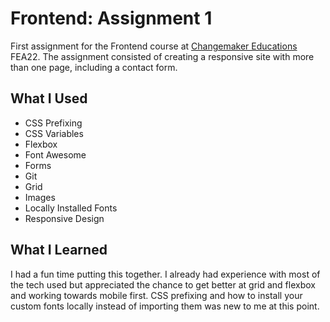 # Frontend: Assignment 1
First assignment for the Frontend course at [Changemaker Educations](https://cmeducations.se/utbildningar/program/frontend-app-developer) FEA22. The assignment consisted of creating a responsive site with more than one page, including a contact form.

## What I Used
- CSS Prefixing
- CSS Variables
- Flexbox
- Font Awesome
- Forms
- Git
- Grid
- Images
- Locally Installed Fonts
- Responsive Design

## What I Learned
I had a fun time putting this together. I already had experience with most of the tech used but appreciated the chance to get better at grid and flexbox and working towards mobile first. CSS prefixing and how to install your custom fonts locally instead of importing them was new to me at this point.
